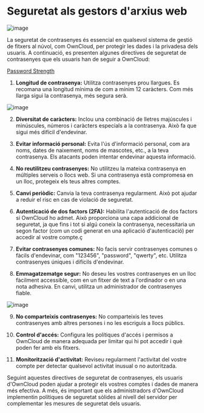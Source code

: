 # Seguretat als gestors d'arxius web

![image](https://github.com/XaSaFa/MP08/assets/110727546/44db82bb-c99f-4f6d-bcc5-04b9c78b1483)

La seguretat de contrasenyes és essencial en qualsevol sistema de gestió de fitxers al núvol, com OwnCloud, per protegir les dades i la privadesa dels usuaris. A continuació, es presenten algunes directives de seguretat de contrasenyes que els usuaris han de seguir a OwnCloud:

[Password Strength](passwordmonster.com)

1. **Longitud de contrasenya:** Utilitza contrasenyes prou llargues. Es recomana una longitud mínima de com a mínim 12 caràcters. Com més llarga sigui la contrasenya, més segura serà.

![image](https://github.com/XaSaFa/MP08/assets/110727546/cb9f23d1-0408-47a4-8fa8-d83c93a97684)

2. **Diversitat de caràcters:** Inclou una combinació de lletres majúscules i minúscules, números i caràcters especials a la contrasenya. Això fa que sigui més difícil d'endevinar.

3. **Evitar informació personal:** Evita l'ús d'informació personal, com ara noms, dates de naixement, noms de mascotes, etc., a la teva contrasenya. Els atacants poden intentar endevinar aquesta informació.

4. **No reutilitzeu contrasenyes:** No utilitzeu la mateixa contrasenya en múltiples serveis o llocs web. Si una contrasenya està compromesa en un lloc, protegeix els teus altres comptes.

5. **Canvi periòdic:** Canvia la teva contrasenya regularment. Això pot ajudar a reduir el risc en cas de violació de seguretat.

6. **Autenticació de dos factors (2FA):** Habilita l'autenticació de dos factors si OwnCloud ho admet. Això proporciona una capa addicional de seguretat, ja que fins i tot si algú coneix la contrasenya, necessitaria un segon factor (com un codi generat en una aplicació d'autenticació) per accedir al vostre compte.ç
   
7. **Evitar contrasenyes comunes:** No facis servir contrasenyes comunes o fàcils d'endevinar, com "123456", "password", "qwerty", etc. Utilitza contrasenyes úniques i difícils d'endevinar.

8. **Emmagatzematge segur:** No deseu les vostres contrasenyes en un lloc fàcilment accessible, com en un fitxer de text a l'ordinador o en una nota adhesiva. En canvi, utilitza un administrador de contrasenyes fiable.

![image](https://github.com/XaSaFa/MP08/assets/110727546/551ac69d-9e1a-4bc6-abf3-4ecee18df0fe)

9. **No comparteixis contrasenyes:** No comparteixis les teves contrasenyes amb altres persones i no les escriguis a llocs públics.

10. **Control d'accés:** Configura les polítiques d'accés i permisos a OwnCloud de manera adequada per limitar qui hi pot accedir i què poden fer amb els fitxers.

11. **Monitorització d'activitat:** Reviseu regularment l'activitat del vostre compte per detectar qualsevol activitat inusual o no autoritzada.

Seguint aquestes directives de seguretat de contrasenyes, els usuaris d'OwnCloud poden ajudar a protegir els vostres comptes i dades de manera més efectiva. A més, és important que els administradors d'OwnCloud implementin polítiques de seguretat sòlides al nivell del servidor per complementar les mesures de seguretat dels usuaris.

